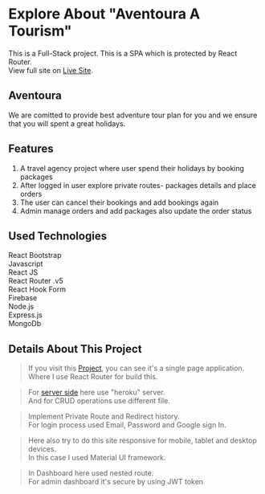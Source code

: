 # Explore About "Aventoura A Tourism"

This is a Full-Stack project. This is a SPA which is protected by React Router.\
View full site on [Live Site](https://tourism-website-client-side.web.app/).

## Aventoura

We are comitted to provide best adventure tour plan for you and we ensure that 
you will spent a great holidays.

## Features

1. A travel agency project where user spend their holidays by booking packages
2. After logged in user explore private routes- packages details and place orders
3. The user can cancel their bookings and add bookings again
4. Admin manage orders and add packages also update the order status


## Used Technologies

React Bootstrap\
Javascript\
React JS\
React Router .v5\
React Hook Form\
Firebase\
Node.js\
Express.js\
MongoDb

## Details About This Project

> If you visit this [Project](https://tourism-website-client-side.web.app/), you can see it's a single page application.\
Where I use React Router for build this.

> For [server side](https://github.com/FaiusNahin/Aventoura_A_Tourism_Server_Side) here use "heroku" server.\
And for CRUD operations use different file.

> Implement Private Route and Redirect history.\
For login process used Email, Password and Google sign In.

> Here also try to do this site responsive for mobile, tablet and desktop devices.\
In this case I used Material UI framework.

> In Dashboard here used nested route.\
For admin dashboard it's secure by using JWT token
